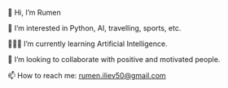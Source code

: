 👋  Hi, I’m Rumen
 
🎯  I’m interested in Python, AI, travelling, sports, etc.
 
👨🏻‍💻 I’m currently learning Artificial Intelligence.

👀  I’m looking to collaborate with positive and motivated people.
 
📫  How to reach me: rumen.iliev50@gmail.com

<!---
RumenIliev/RumenIliev is a ✨ special ✨ repository because its `README.md` (this file) appears on your GitHub profile.
You can click the Preview link to take a look at your changes.
--->
